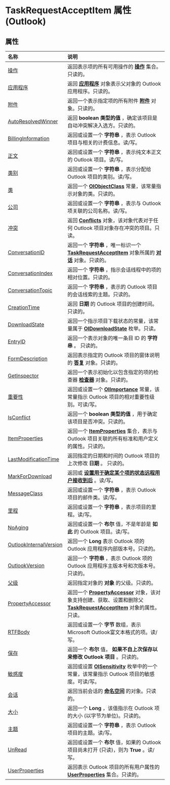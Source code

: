 
# TaskRequestAcceptItem 属性 (Outlook)

## 属性



|**名称**|**说明**|
|:-----|:-----|
|[操作](e7530202-d812-b6ef-cf7b-3867d6da553d.md)|返回表示项的所有可用操作的 **[操作](b0903aa4-9b75-5311-d0a5-5ff4a5e29c79.md)** 集合。只读的。|
|[应用程序](940da199-fbec-d417-30a0-228e2048f19b.md)|返回 **[应用程序](797003e7-ecd1-eccb-eaaf-32d6ddde8348.md)** 对象表示父对象的 Outlook 应用程序。只读的。|
|[附件](e802f67f-7ba6-201b-5a96-3ad696fd48d3.md)|返回一个表示指定项的所有附件 **[附件](4cc96a5f-a822-8ad5-6f61-e996bee8ba22.md)** 对象。只读的。|
|[AutoResolvedWinner](2d49d695-865f-d60d-6d0f-ced8268d89d6.md)|返回 **boolean 类型的值** ，确定该项目是自动冲突解决入选方。只读的。|
|[BillingInformation](b264e76b-9ad8-0645-154e-4c1a3ecf64b2.md)|返回或设置一个 **字符串** ，表示 Outlook 项目与相关的计费信息。读/写。|
|[正文](4752c1a3-98a4-6fbe-2621-efdc86608640.md)|返回或设置一个 **字符串** ，表示纯文本正文的 Outlook 项目。读/写。|
|[类别](18b34d77-3479-08b3-d031-4732fb7657f1.md)|返回或设置一个 **字符串** ，表示分配给 Outlook 项目的类别。读/写。|
|[类](d829ebf5-ec8a-7c4f-89c2-49c194339672.md)|返回一个 **[OlObjectClass](33d724b3-df3c-2a7f-a80f-93b66d96f588.md)** 常量，该常量指示对象的类。只读的。|
|[公司](7fa46972-e613-c552-f5c0-97b7ab17f8c5.md)|返回或设置一个 **字符串** ，表示与 Outlook 项关联的公司名称。读/写。|
|[冲突](6a46ce2b-8691-a642-777c-5755e1f42af8.md)|返回  **[Conflicts](c4e1c060-519a-a6d1-8fb2-c7dfa1e3e66f.md)** 对象，该对象代表对于任何 Outlook 项目对象存在冲突的项目。只读。|
|[ConversationID](0cd2c84f-0332-73aa-097e-5944bf6258c8.md)|返回一个 **字符串** ，唯一标识一个 **[TaskRequestAcceptItem](a2905f72-0a67-b07d-7f85-84fe4de17c25.md)** 对象所属的 **[对话](2705d38a-ebc0-e5a7-208b-ffe1f5446b1b.md)** 对象。只读的。|
|[ConversationIndex](b59b0e35-4e93-a7b7-6896-2225d17162f4.md)|返回一个 **字符串** ，指示会话线程中的项的相对位置。只读的。|
|[ConversationTopic](fa8bd46c-23b1-861e-8b5b-222697ee8747.md)|返回一个 **字符串** ，表示的 Outlook 项目的会话线索的主题。只读的。|
|[CreationTime](df6f2c35-4f46-5544-6cb6-8de0922223cf.md)|返回 **日期** 的 Outlook 项目的创建时间。只读的。|
|[DownloadState](999b8538-919d-af1b-eca2-f3d773ef281e.md)|返回一个指示项目下载状态的常量，该常量属于  **[OlDownloadState](ff5e00db-ad06-ddf1-6e3a-536c0ae4ef34.md)** 枚举。只读。|
|[EntryID](e8304c17-cd0d-8379-4513-ed9d4e40b319.md)|返回一个表示对象的唯一条目 ID 的 **字符串** 。 只读的。|
|[FormDescription](f737b344-092e-e265-e70f-1e57713eb81b.md)|返回表示指定的 Outlook 项目的窗体说明的 **[答复](c88f92c4-4cac-84b3-6118-1150d42d7cff.md)** 对象。只读的。|
|[GetInspector](67239e8b-aa69-c427-3cb5-4a6a1361ed1c.md)|返回一个表示初始化以包含指定的项的检查器 **[检查器](d7384756-669c-0549-1032-c3b864187994.md)** 对象。只读的。|
|[重要性](9bbdb624-6600-7efb-bd19-32eeb613bb6f.md)|返回或设置一个  **[OlImportance](71e04f9a-fab6-153f-b046-11f7ec50e8e4.md)** 常量，该常量指示 Outlook 项目的相对重要性级别。可读/写。|
|[IsConflict](e6e362d2-18c4-ca68-8c8f-fbd11482e597.md)|返回一个 **boolean 类型的值** ，用于确定该项目是否冲突。只读的。|
|[ItemProperties](7a872f9c-2d7e-5e02-7bdd-d46695484473.md)|返回一个 **[ItemProperties](34a110ed-6617-72da-1e98-a9773c705b40.md)** 集合，表示与 Outlook 项目关联的所有标准和用户定义的属性。只读的。|
|[LastModificationTime](5e575bce-1c1a-27f0-94dc-586a7c902dce.md)|返回指定的日期和时间的 Outlook 项目的上次修改 **日期** 。 只读的。|
|[MarkForDownload](f2dd7f89-5683-f8e1-b4b3-f49b29ec3534.md)|返回或 **[设置用于确定某个项的状态远程用户接收到后](2df0404c-26c9-87d4-6916-d75aff8e3fbc.md)** 。读/写。|
|[MessageClass](817ffe01-109d-5121-96c9-d4738b1dfd91.md)|返回或设置一个 **字符串** ，表示 Outlook 项目的邮件类。读/写。|
|[里程](3c3c2934-5c68-c3bf-2fc8-3045ebb3da32.md)|返回或设置一个 **字符串** ，表示项目的里程。读/写。|
|[NoAging](a1f3e861-0838-93cb-01a7-6f68e293f33f.md)|返回或设置一个 **布尔** 值，不是年龄是 **如此** 的 Outlook 项目。读/写。|
|[OutlookInternalVersion](78e9e3dc-a9e9-23ca-a234-ee7b24375dae.md)|返回一个 **Long** 表示 Outlook 项的 Outlook 应用程序内部版本号。只读的。|
|[OutlookVersion](52c2e829-7370-bade-a708-edd889eb24d9.md)|返回一个 **字符串** ，表示 Outlook 项的 Outlook 应用程序主版本号和次版本号。只读的。|
|[父级](0b7ea6e4-d49f-c35f-b515-24bbd014771a.md)|返回指定对象的 **对象** 的父级。只读的。|
|[PropertyAccessor](23a81919-bd59-1dc7-e743-e64186387646.md)|返回一个  **[PropertyAccessor](2fc91e13-703c-3ec9-9066-ffee7144306c.md)** 对象，该对象支持创建、获取、设置和删除父 **[TaskRequestAcceptItem](a2905f72-0a67-b07d-7f85-84fe4de17c25.md)** 对象的属性。只读。|
|[RTFBody](0fb15595-c166-d12b-21cb-a9dc89b41120.md)|返回或设置一个 **字节** 数组，表示Microsoft Outlook富文本格式的项。读/写。|
|[保存](cfe15492-605d-aa44-e4ea-82d2a5a38bc0.md)|返回一个 **布尔** 值， **如果不自上次保存以来修改 Outlook 项目** 。只读的。|
|[敏感度](785d6d90-2b4d-f0fb-3452-14475490e5e2.md)|返回或设置  **[OlSensitivity](611d23ca-40ee-17e9-2560-99c5508f6e29.md)** 枚举中的一个常量，该常量指示 Outlook 项目的敏感度。可读/写。|
|[会话](5b50756f-1b1c-06d3-f3ee-24e71a66d01b.md)|返回当前会话的 **[命名空间](f0dcaa19-07f5-5d42-a3bf-2e42b7885644.md)** 的对象。只读的。|
|[大小](84a6b5dd-bab6-e5e0-74e4-27c76999ec12.md)|返回一个 **Long** ，该值指示在 Outlook 项的大小 (以字节为单位)。只读的。|
|[主题](66ef971e-bd8b-2d8b-1550-e459302440b6.md)|返回或设置一个 **字符串** ，表示 Outlook 项目的主题。读/写。|
|[UnRead](a2e71469-eb4c-9ae7-cab2-8c027d527b50.md)|返回或设置一个 **布尔** 值，如果的 Outlook 项目尚未打开 (只读)，则为 **True** 。读/写。|
|[UserProperties](477c6630-9456-878a-4388-6f48dca3ff0b.md)|返回表示 Outlook 项目的所有用户属性的 **[UserProperties](20b49c86-d74f-9bda-382c-559af278c148.md)** 集合。只读的。|
